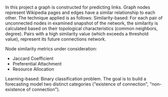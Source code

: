 In this project a graph is constructed for predicting links. 
Graph nodes represent Wikipedia pages and edges have a similar relationship to each other.
The technique applied is as follows:
  Similarity-based: For each pair of unconnected nodes in
  examined snapshot of the network, the similarity is calculated
  based on their topological characteristics (common neighbors, degree). Pairs with a high similarity value (which exceeds
  a threshold value), represent its future connections
  network.
  
  Node similarity metrics under consideration:
  - Jaccard Coefficient
  - Preferential Attachment
  - Resource Allocation
  
  Learning-based: Binary classification problem. The goal is to build a forecasting model
  two distinct categories ("existence of connection", "non-existence of connection").
